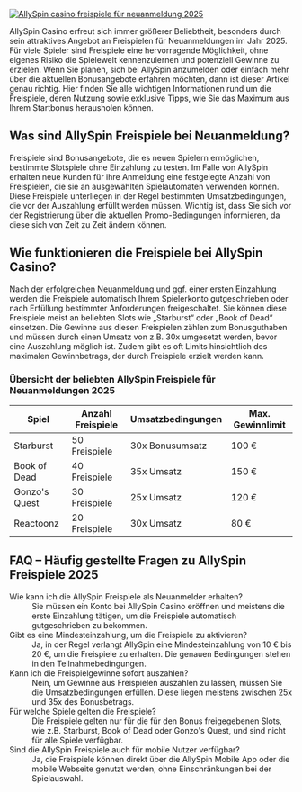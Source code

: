 [![AllySpin casino freispiele für neuanmeldung 2025](https://123-caf.pages.dev/gitsignup.png)](https://vrmoo.ru/Bt82HjjY)

<p>AllySpin Casino erfreut sich immer größerer Beliebtheit, besonders durch sein attraktives Angebot an Freispielen für Neuanmeldungen im Jahr 2025. Für viele Spieler sind Freispiele eine hervorragende Möglichkeit, ohne eigenes Risiko die Spielewelt kennenzulernen und potenziell Gewinne zu erzielen. Wenn Sie planen, sich bei AllySpin anzumelden oder einfach mehr über die aktuellen Bonusangebote erfahren möchten, dann ist dieser Artikel genau richtig. Hier finden Sie alle wichtigen Informationen rund um die Freispiele, deren Nutzung sowie exklusive Tipps, wie Sie das Maximum aus Ihrem Startbonus herausholen können.</p>  <h2>Was sind AllySpin Freispiele bei Neuanmeldung?</h2> <p>Freispiele sind Bonusangebote, die es neuen Spielern ermöglichen, bestimmte Slotspiele ohne Einzahlung zu testen. Im Falle von AllySpin erhalten neue Kunden für ihre Anmeldung eine festgelegte Anzahl von Freispielen, die sie an ausgewählten Spielautomaten verwenden können. Diese Freispiele unterliegen in der Regel bestimmten Umsatzbedingungen, die vor der Auszahlung erfüllt werden müssen. Wichtig ist, dass Sie sich vor der Registrierung über die aktuellen Promo-Bedingungen informieren, da diese sich von Zeit zu Zeit ändern können.</p>  <h2>Wie funktionieren die Freispiele bei AllySpin Casino?</h2> <p>Nach der erfolgreichen Neuanmeldung und ggf. einer ersten Einzahlung werden die Freispiele automatisch Ihrem Spielerkonto gutgeschrieben oder nach Erfüllung bestimmter Anforderungen freigeschaltet. Sie können diese Freispiele meist an beliebten Slots wie „Starburst“ oder „Book of Dead“ einsetzen. Die Gewinne aus diesen Freispielen zählen zum Bonusguthaben und müssen durch einen Umsatz von z.B. 30x umgesetzt werden, bevor eine Auszahlung möglich ist. Zudem gibt es oft Limits hinsichtlich des maximalen Gewinnbetrags, der durch Freispiele erzielt werden kann.</p>  <h3>Übersicht der beliebten AllySpin Freispiele für Neuanmeldungen 2025</h3> <table>   <thead>     <tr>       <th>Spiel</th>       <th>Anzahl Freispiele</th>       <th>Umsatzbedingungen</th>       <th>Max. Gewinnlimit</th>     </tr>   </thead>   <tbody>     <tr>       <td>Starburst</td>       <td>50 Freispiele</td>       <td>30x Bonusumsatz</td>       <td>100 €</td>     </tr>     <tr>       <td>Book of Dead</td>       <td>40 Freispiele</td>       <td>35x Umsatz</td>       <td>150 €</td>     </tr>     <tr>       <td>Gonzo's Quest</td>       <td>30 Freispiele</td>       <td>25x Umsatz</td>       <td>120 €</td>     </tr>     <tr>       <td>Reactoonz</td>       <td>20 Freispiele</td>       <td>30x Umsatz</td>       <td>80 €</td>     </tr>   </tbody> </table>  <h2>FAQ – Häufig gestellte Fragen zu AllySpin Freispiele 2025</h2> <dl>   <dt>Wie kann ich die AllySpin Freispiele als Neuanmelder erhalten?</dt>   <dd>Sie müssen ein Konto bei AllySpin Casino eröffnen und meistens die erste Einzahlung tätigen, um die Freispiele automatisch gutgeschrieben zu bekommen.</dd>    <dt>Gibt es eine Mindesteinzahlung, um die Freispiele zu aktivieren?</dt>   <dd>Ja, in der Regel verlangt AllySpin eine Mindesteinzahlung von 10 € bis 20 €, um die Freispiele zu erhalten. Die genauen Bedingungen stehen in den Teilnahmebedingungen.</dd>    <dt>Kann ich die Freispielgewinne sofort auszahlen?</dt>   <dd>Nein, um Gewinne aus Freispielen auszahlen zu lassen, müssen Sie die Umsatzbedingungen erfüllen. Diese liegen meistens zwischen 25x und 35x des Bonusbetrags.</dd>    <dt>Für welche Spiele gelten die Freispiele?</dt>   <dd>Die Freispiele gelten nur für die für den Bonus freigegebenen Slots, wie z.B. Starburst, Book of Dead oder Gonzo's Quest, und sind nicht für alle Spiele verfügbar.</dd>    <dt>Sind die AllySpin Freispiele auch für mobile Nutzer verfügbar?</dt>   <dd>Ja, die Freispiele können direkt über die AllySpin Mobile App oder die mobile Webseite genutzt werden, ohne Einschränkungen bei der Spielauswahl.</dd> </dl>